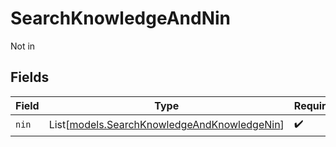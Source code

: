 # SearchKnowledgeAndNin

Not in


## Fields

| Field                                                                                      | Type                                                                                       | Required                                                                                   | Description                                                                                |
| ------------------------------------------------------------------------------------------ | ------------------------------------------------------------------------------------------ | ------------------------------------------------------------------------------------------ | ------------------------------------------------------------------------------------------ |
| `nin`                                                                                      | List[[models.SearchKnowledgeAndKnowledgeNin](../models/searchknowledgeandknowledgenin.md)] | :heavy_check_mark:                                                                         | N/A                                                                                        |